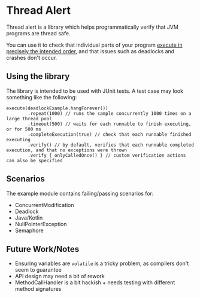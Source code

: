 # Thread Alert

Thread alert is a library which helps programmatically verify that JVM programs are thread safe.

You can use it to check that individual parts of your program [execute in precisely the intended order](https://youtu.be/D0WnZyxp_Wo), and that issues such as deadlocks and crashes don't occur.

## Using the library

The library is intended to be used with JUnit tests. A test case may look something like the following:

```
execute(deadlockExample.hangForever())
        .repeat(1000) // runs the sample concurrently 1000 times on a large thread pool
        .timeout(500) // waits for each runnable to finish executing, or for 500 ms
        .completeExecution(true) // check that each runnable finished executing
        .verify() // by default, verifies that each runnable completed execution, and that no exceptions were thrown
        .verify { onlyCalledOnce() } // custom verification actions can also be specified
```

## Scenarios
The example module contains failing/passing scenarios for:

- ConcurrentModification
- Deadlock
- Java/Kotlin
- NullPointerException
- Semaphore

## Future Work/Notes

- Ensuring variables are `volatile` is a tricky problem, as compilers don't seem to guarantee
- API design may need a bit of rework
- MethodCallHandler is a bit hackish + needs testing with different method signatures
